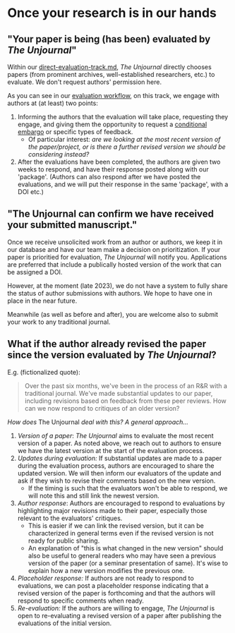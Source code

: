# Once your research is in our hands

## "Your paper is being (has been) evaluated by _The Unjournal_"

Within our [direct-evaluation-track.md](../../policies-projects-evaluation-workflow/considering-projects/direct-evaluation-track.md "mention"), _The Unjournal_ directly chooses papers (from prominent archives, well-established researchers, etc.) to evaluate. We don't request authors' permission here.

As you can see in our [evaluation workflow](../../policies-projects-evaluation-workflow/mapping-evaluation-workflow.md), on this track, we engage with authors at (at least) two points:&#x20;

1. Informing the authors that the evaluation will take place, requesting they engage, and giving them the opportunity to request a [conditional embargo](./#conditional-embargo) or specific types of feedback.
   * &#x20;Of particular interest: _are we looking at the most recent version of the paper/project, or is there a further revised version we should be considering instead?_
2. After the evaluations have been completed, the authors are given two weeks to respond, and have their response posted along with our 'package'. (Authors can also respond after we have posted the evaluations, and we will put their response in the same 'package', with a DOI etc.)

## "The Unjournal can confirm we have received your submitted manuscript."

Once we receive unsolicited work from an author or authors, we keep it in our database and have our team make a decision on prioritization. If your paper is prioritied for evaluation, _The Unjournal_ will notify you. Applications are preferred that include a publically hosted version of the work that can be assigned a DOI.&#x20;

However, at the moment (late 2023), we do not have a system to fully share the status of author submissions with authors. We hope to have one in place in the near future.

Meanwhile (as well as before and after), you are welcome also to submit your work to any traditional journal.

## What if the author already revised the paper since the version evaluated by _The Unjournal_?

E.g. (fictionalized quote):

> Over the past six months, we've been in the process of an R\&R with a traditional journal. We've made substantial updates to our paper, including revisions based on feedback from these peer reviews. How can we now respond to critiques of an older version?&#x20;

_How does_ The Unjournal _deal with this? A general approach..._&#x20;

1. _Version of a paper_: _The Unjournal_ aims to evaluate the most recent version of a paper. As noted above, we reach out to authors to ensure we have the latest version at the start of the evaluation process.&#x20;
2. _Updates during evaluation:_ If substantial updates are made to a paper during the evaluation process, authors are encouraged to share the updated version. We will then inform our evaluators of the update and ask if they wish to revise their comments based on the new version.&#x20;
   * If the timing is such that the evaluators won't be able to respond, we will note this and still link the newest version.&#x20;
3. _Author response_: Authors are encouraged to respond to evaluations by highlighting major revisions made to their paper, especially those relevant to the evaluators' critiques.&#x20;
   * This is easier if we can link the revised version, but it can be characterized in general terms even if the revised version is not ready for public sharing.
   * An explanation of "this is what changed in the new version" should also be useful to general readers who may have seen a previous version of the paper (or a seminar presentation of same). It's wise to explain how a new version modifies the previous one.
4. _Placeholder response:_ If authors are not ready to respond to evaluations, we can post a placeholder response indicating that a revised version of the paper is forthcoming and that the authors will respond to specific comments when ready.
5. _Re-evaluation:_ If the authors are willing to engage, _The Unjournal_ is open to re-evaluating a revised version of a paper after publishing the evaluations of the initial version.&#x20;
